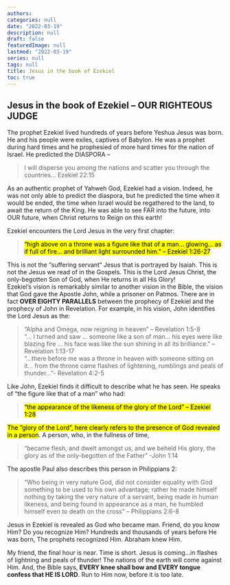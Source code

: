 ```yaml
---
authors:
categories: null
date: "2022-03-19"
description: null
draft: false
featuredImage: null
lastmod: "2022-03-19"
series: null
tags: null
title: Jesus in the book of Ezekiel
toc: true
---
```


<!--more-->


## Jesus in the book of Ezekiel – OUR RIGHTEOUS JUDGE


The prophet Ezekiel lived hundreds of years before Yeshua Jesus was born. He and his people were exiles, captives of Babylon. He was a prophet during hard times and he prophesied of more hard times for the nation of Israel. He predicted the DIASPORA –  

>I will disperse you among the nations and scatter you through the countries… Ezekiel 22:15  

As an authentic prophet of Yahweh God, Ezekiel had a vision. Indeed, he was not only able to predict the diaspora, but he predicted the time when it would be ended, the time when Israel would be regathered to the land, to await the return of the King. He was able to see FAR into the future, into OUR future, when Christ returns to Reign on this earth!  

Ezekiel encounters the Lord Jesus in the very first chapter:  
> <mark>“high above on a throne was a figure like that of a man… glowing… as if full of fire… and brilliant light surrounded him.” – Ezekiel 1:26-27</mark>  

This is not the “suffering servant“ Jesus that is portrayed by Isaiah. This is not the Jesus we read of in the Gospels. This is the Lord Jesus Christ, the only-begotten Son of God, when He returns in all His Glory!  
Ezekiel’s vision is remarkably similar to another vision in the Bible, the vision that God gave the Apostle John, while a prisoner on Patmos. There are in fact **OVER EIGHTY PARALLELS** between the prophecy of Ezekiel and the prophecy of John in Revelation. For example, in his vision, John identifies the Lord Jesus as the: 
>“Alpha and Omega, now reigning in heaven” – Revelation 1:5-8  
> “… I turned and saw … someone like a son of man… his eyes were like blazing fire … his face was like the sun shining in all its brilliance.” – Revelation 1:13-17  
> “…there before me was a throne in heaven with someone sitting on it… from the throne came flashes of lightening, rumblings and peals of thunder…”- Revelation 4:2-5

Like John, Ezekiel finds it difficult to describe what he has seen. He speaks of “the figure like that of a man” who had:
> <mark>“the appearance of the likeness of the glory of the Lord” – Ezekiel 1:28 </mark> 

<mark>The ”glory of the Lord”, here clearly refers to the presence of God revealed in a person</mark>. A person, who, in the fullness of time, 
>“became flesh, and dwelt amongst us, and we beheld His glory, the glory as of the only-begotten of the Father” -John 1:14

The apostle Paul also describes this person in Philippians 2:
>“Who being in very nature God, did not consider equality with God something to be used to his own advantage; rather he made himself nothing by taking the very nature of a servant, being made in human likeness, and being found in appearance as a man, he humbled himself even to death on the cross” – Philippians 2:6-8

Jesus in Ezekiel is revealed as God who became man. Friend, do you know Him? Do you recognize Him? Hundreds and thousands of years before He was born, The prophets recognized Him. Abraham knew Him.  

My friend, the final hour is near. Time is short. Jesus is coming…in flashes of lightning and peals of thunder! The nations of the earth will come against Him. And, the Bible says, **EVERY knee shall bow and EVERY tongue confess that HE IS LORD**. Run to Him now, before it is too late.